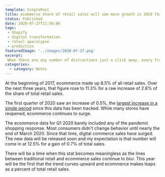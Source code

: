 ```yaml
---
template: SinglePost
title: ecommerce share of retail sales will see more growth in 2020 than last 3 years
status: Published
date: 2020-07-27T11:58:00
tags:
 - Shopify
 - digital transformation
 - retail apocalypse
 - prediction
featuredImage: '../images/2020-07-27.png'
excerpt:
 When there are any number of distractions just a click away, every fraction of a second is important. Delivering a fast site isn't just about speed. It's about convenience, trust and brand building. Each interaction is a chance to show off your brand. Make a great impression by prioritizing fast page speeds.
categories:
  - category: Notes
---
```

At the beginning of 2017, ecommerce made up 8.5% of all retail sales. Over the next three years, that figure rose to 11.3% for a raw increase of 2.8% of the share of total retail sales.

The first quarter of 2020 saw an increase of 0.5%, the [largest increase in a single period](https://ycharts.com/indicators/us_ecommerce_sales_as_percent_retail_sales) since this data has been tracked. While many stores have reopened, ecommerce continues to surge.

The ecommerce data for Q1 2020 barely included any of the pandemic shopping response. Most consumers didn't change behavior until nearly the end of March 2020. Since that time, digital commerce sales have surged. The new data will be released soon and my expectation is that number will come in at 12.5% for a gain of 0.7% of total sales.

There will be a time when this stat becomes meaningless as the lines between traditional retail and ecommerce sales continue to blur. This year will be the first that the trend curves upward and ecommerce makes leaps as a percent of total retail sales. 
